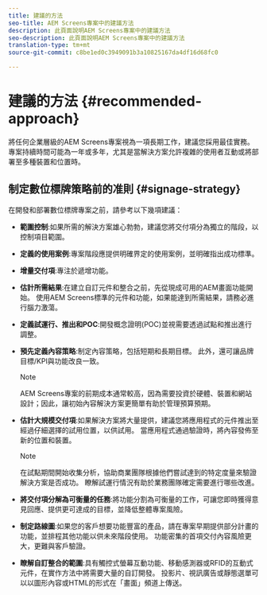 ```yaml
---
title: 建議的方法
seo-title: AEM Screens專案中的建議方法
description: 此頁面說明AEM Screens專案中的建議方法
seo-description: 此頁面說明AEM Screens專案中的建議方法
translation-type: tm+mt
source-git-commit: c8be1ed0c3949091b3a10825167da4df16d68fc0

---
```



# 建議的方法 {#recommended-approach}

將任何企業層級的AEM Screens專案視為一項長期工作，建議您採用最佳實務。 專案持續時間可能為一年或多年，尤其是當解決方案允許複雜的使用者互動或將部署至多種裝置和位置時。

## 制定數位標牌策略前的准則 {#signage-strategy}

在開發和部署數位標牌專案之前，請參考以下幾項建議：

* **範圍控制**:如果所需的解決方案雄心勃勃，建議您將交付項分為獨立的階段，以控制項目範圍。

* **定義的使用案例**:專案階段應提供明確界定的使用案例，並明確指出成功標準。

* **增量交付項**:專注於遞增功能。

* **估計所需結果**:在建立自訂元件和整合之前，先從現成可用的AEM畫面功能開始。 使用AEM Screens標準的元件和功能，如果能達到所需結果，請務必進行腦力激蕩。

* **定義試運行、推出和POC**:開發概念證明(POC)並視需要透過試點和推出進行調整。

* **預先定義內容策略**:制定內容策略，包括短期和長期目標。 此外，還可讓品牌目標/KPI與功能改良一致。

   >[!NOTE]
   >
   > AEM Screens專案的前期成本通常較高，因為需要投資於硬體、裝置和網站設計；因此，讓初始內容解決方案更簡單有助於管理預算預期。

* **估計大規模交付項**:如果解決方案將大量提供，建議您將應用程式的元件推出至經過仔細選擇的試用位置，以供試用。 當應用程式通過驗證時，將內容發佈至新的位置和裝置。

   >[!NOTE]
   >
   > 在試點期間開始收集分析，協助商業團隊根據他們嘗試達到的特定度量來驗證解決方案是否成功。 瞭解試運行情況有助於業務團隊確定需要進行哪些改進。

* **將交付項分解為可衡量的任務**:將功能分割為可衡量的工作，可讓您即時獲得意見回應、提供更可達成的目標，並降低整體專案風險。

* **制定路線圖**:如果您的客戶想要功能豐富的產品，請在專案早期提供部分計畫的功能，並排程其他功能以供未來階段使用。 功能密集的首項交付內容風險更大，更難與客戶驗證。

* **瞭解自訂整合的範圍**:具有觸控式螢幕互動功能、移動感測器或RFID的互動式元件，在實作方法中將需要大量的自訂開發。 投影片、視訊廣告或靜態選單可以以圖形內容或HTML的形式在「畫面」頻道上傳送。

